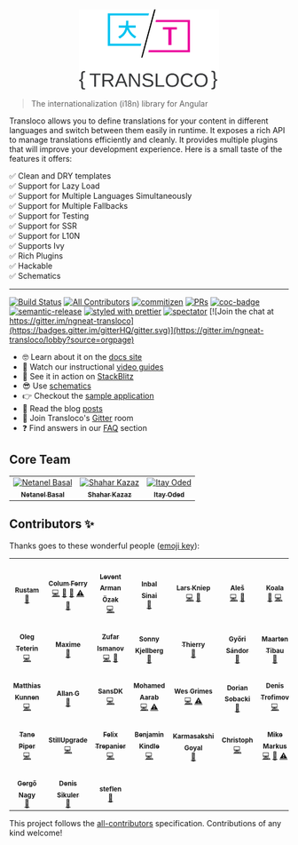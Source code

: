 <br />
<p align="center">
 <img width="50%" height="50%" src="./logo.svg">
</p>

> The internationalization (i18n) library for Angular

Transloco allows you to define translations for your content in different languages and switch between them easily in runtime.
It exposes a rich API to manage translations efficiently and cleanly. It provides multiple plugins that will improve your development experience. Here is a small taste of the features it offers:

✅ Clean and DRY templates <br>
✅ Support for Lazy Load<br>
✅ Support for Multiple Languages Simultaneously<br>
✅ Support for Multiple Fallbacks<br>
✅ Support for Testing<br>
✅ Support for SSR<br>
✅ Support for L10N<br>
✅ Supports Ivy<br>
✅ Rich Plugins<br>
✅ Hackable<br>
✅ Schematics<br>

<hr />

[![Build Status](https://img.shields.io/travis/datorama/akita.svg?style=flat-square)](https://travis-ci.org/ngneat/transloco)
[![All Contributors](https://img.shields.io/badge/all_contributors-23-orange.svg?style=flat-square)](#contributors-)
[![commitizen](https://img.shields.io/badge/commitizen-friendly-brightgreen.svg?style=flat-square)]()
[![PRs](https://img.shields.io/badge/PRs-welcome-brightgreen.svg?style=flat-square)]()
[![coc-badge](https://img.shields.io/badge/codeof-conduct-ff69b4.svg?style=flat-square)]()
[![semantic-release](https://img.shields.io/badge/%20%20%F0%9F%93%A6%F0%9F%9A%80-semantic--release-e5079.svg?style=flat-square)](https://github.com/semantic-release/semantic-release)
[![styled with prettier](https://img.shields.io/badge/styled_with-prettier-ff69b4.svg?style=flat-square)](https://github.com/prettier/prettier)
[![spectator](https://img.shields.io/badge/tested%20with-spectator-2196F3.svg?style=flat-square)]()
[![Join the chat at https://gitter.im/ngneat-transloco](https://badges.gitter.im/gitterHQ/gitter.svg)](https://gitter.im/ngneat-transloco/lobby?source=orgpage)

- 🤓 Learn about it on the [docs site](https://ngneat.github.io/transloco/)
- 🎥 Watch our instructional [video guides](https://www.youtube.com/watch?v=MYkYcafJdGw&list=PLTuTW7EgL6ouXk5BqE4zWdDJkAuC4HTWi)
- 🚀 See it in action on [StackBlitz](https://stackblitz.com/edit/ngneat-transloco)
- 😎 Use [schematics](https://ngneat.github.io/transloco/docs/schematics)
- 👉 Checkout the [sample application](https://transloco.netlify.com/home)
- 📖 Read the blog [posts](https://ngneat.github.io/transloco/docs/blog-posts)
- 🍄 Join Transloco's [Gitter](https://gitter.im/ngneat-transloco/lobby?source=orgpage) room
- ❓ Find answers in our [FAQ](https://ngneat.github.io/transloco/docs/faq) section

## Core Team

<table>
  <tr>
    <td align="center"><a href="https://www.netbasal.com"><img src="https://avatars1.githubusercontent.com/u/6745730?v=4" width="100px;" alt="Netanel Basal"/><br /><sub><b>Netanel Basal</b></sub></a><br /></td>
    <td align="center"><a href="https://github.com/shaharkazaz"><img src="https://avatars2.githubusercontent.com/u/17194830?v=4" width="100px;" alt="Shahar Kazaz"/><br /><sub><b>Shahar Kazaz</b></sub></a><br /></td>
    <td align="center"><a href="https://github.com/itayod"><img src="https://avatars2.githubusercontent.com/u/6719615?v=4" width="100px;" alt="Itay Oded"/><br /><sub><b>Itay Oded</b></sub></a><br /></td>
    </tr>
</table>

## Contributors ✨

Thanks goes to these wonderful people ([emoji key](https://allcontributors.org/docs/en/emoji-key)):

<!-- ALL-CONTRIBUTORS-LIST:START - Do not remove or modify this section -->
<!-- prettier-ignore-start -->
<!-- markdownlint-disable -->
<table>
  <tr>
    <td align="center"><a href="https://twitter.com/irustm"><img src="https://avatars1.githubusercontent.com/u/16316579?v=4" width="100px;" alt=""/><br /><sub><b>Rustam</b></sub></a><br /><a href="https://github.com/ngneat/transloco/commits?author=irustm" title="Documentation">📖</a></td>
    <td align="center"><a href="https://github.com/Coly010"><img src="https://avatars2.githubusercontent.com/u/12140467?v=4" width="100px;" alt=""/><br /><sub><b>Colum Ferry</b></sub></a><br /><a href="https://github.com/ngneat/transloco/commits?author=Coly010" title="Code">💻</a> <a href="https://github.com/ngneat/transloco/commits?author=Coly010" title="Documentation">📖</a> <a href="#ideas-Coly010" title="Ideas, Planning, & Feedback">🤔</a> <a href="https://github.com/ngneat/transloco/commits?author=Coly010" title="Tests">⚠️</a> <a href="#blog-Coly010" title="Blogposts">📝</a></td>
    <td align="center"><a href="https://www.armanozak.com/"><img src="https://avatars3.githubusercontent.com/u/15855540?v=4" width="100px;" alt=""/><br /><sub><b>Levent Arman Özak</b></sub></a><br /><a href="https://github.com/ngneat/transloco/commits?author=armanozak" title="Code">💻</a></td>
    <td align="center"><a href="https://github.com/theblushingcrow"><img src="https://avatars3.githubusercontent.com/u/638818?v=4" width="100px;" alt=""/><br /><sub><b>Inbal Sinai</b></sub></a><br /><a href="https://github.com/ngneat/transloco/commits?author=theblushingcrow" title="Documentation">📖</a></td>
    <td align="center"><a href="http://www.larskniep.nl"><img src="https://avatars1.githubusercontent.com/u/1215195?v=4" width="100px;" alt=""/><br /><sub><b>Lars Kniep</b></sub></a><br /><a href="https://github.com/ngneat/transloco/commits?author=larscom" title="Code">💻</a> <a href="#ideas-larscom" title="Ideas, Planning, & Feedback">🤔</a></td>
    <td align="center"><a href="https://github.com/fxck"><img src="https://avatars1.githubusercontent.com/u/1303561?v=4" width="100px;" alt=""/><br /><sub><b>Aleš</b></sub></a><br /><a href="https://github.com/ngneat/transloco/commits?author=fxck" title="Code">💻</a> <a href="#ideas-fxck" title="Ideas, Planning, & Feedback">🤔</a></td>
    <td align="center"><a href="https://www.codamit.dev"><img src="https://avatars0.githubusercontent.com/u/8522558?v=4" width="100px;" alt=""/><br /><sub><b>Koala</b></sub></a><br /><a href="https://github.com/ngneat/transloco/commits?author=Edouardbozon" title="Documentation">📖</a> <a href="https://github.com/ngneat/transloco/commits?author=Edouardbozon" title="Code">💻</a></td>
  </tr>
  <tr>
    <td align="center"><a href="https://github.com/DerSizeS"><img src="https://avatars3.githubusercontent.com/u/708090?v=4" width="100px;" alt=""/><br /><sub><b>Oleg Teterin</b></sub></a><br /><a href="https://github.com/ngneat/transloco/commits?author=DerSizeS" title="Code">💻</a></td>
    <td align="center"><a href="https://twitter.com/maxime1992"><img src="https://avatars0.githubusercontent.com/u/4950209?v=4" width="100px;" alt=""/><br /><sub><b>Maxime</b></sub></a><br /><a href="https://github.com/ngneat/transloco/commits?author=maxime1992" title="Documentation">📖</a></td>
    <td align="center"><a href="https://github.com/zufarzhan"><img src="https://avatars3.githubusercontent.com/u/22148960?v=4" width="100px;" alt=""/><br /><sub><b>Zufar Ismanov</b></sub></a><br /><a href="https://github.com/ngneat/transloco/commits?author=zufarzhan" title="Code">💻</a> <a href="#ideas-zufarzhan" title="Ideas, Planning, & Feedback">🤔</a></td>
    <td align="center"><a href="https://github.com/sk222sw"><img src="https://avatars0.githubusercontent.com/u/8642363?v=4" width="100px;" alt=""/><br /><sub><b>Sonny Kjellberg</b></sub></a><br /><a href="https://github.com/ngneat/transloco/commits?author=sk222sw" title="Documentation">📖</a></td>
    <td align="center"><a href="https://github.com/ThierryDD"><img src="https://avatars3.githubusercontent.com/u/184425?v=4" width="100px;" alt=""/><br /><sub><b>Thierry</b></sub></a><br /><a href="https://github.com/ngneat/transloco/commits?author=ThierryDD" title="Documentation">📖</a></td>
    <td align="center"><a href="https://alexaegis.github.io/loreplotter/"><img src="https://avatars3.githubusercontent.com/u/16900547?v=4" width="100px;" alt=""/><br /><sub><b>Győri Sándor</b></sub></a><br /><a href="https://github.com/ngneat/transloco/commits?author=AlexAegis" title="Documentation">📖</a></td>
    <td align="center"><a href="https://www.webtrix.be"><img src="https://avatars1.githubusercontent.com/u/4103756?v=4" width="100px;" alt=""/><br /><sub><b>Maarten Tibau</b></sub></a><br /><a href="https://github.com/ngneat/transloco/commits?author=maartentibau" title="Documentation">📖</a></td>
  </tr>
  <tr>
    <td align="center"><a href="https://github.com/MatthiasKunnen"><img src="https://avatars3.githubusercontent.com/u/16807587?v=4" width="100px;" alt=""/><br /><sub><b>Matthias Kunnen</b></sub></a><br /><a href="https://github.com/ngneat/transloco/commits?author=MatthiasKunnen" title="Code">💻</a></td>
    <td align="center"><a href="https://github.com/adgoncal"><img src="https://avatars1.githubusercontent.com/u/10856791?v=4" width="100px;" alt=""/><br /><sub><b>Allan G</b></sub></a><br /><a href="https://github.com/ngneat/transloco/commits?author=adgoncal" title="Documentation">📖</a></td>
    <td align="center"><a href="https://github.com/SansDK"><img src="https://avatars1.githubusercontent.com/u/25609266?v=4" width="100px;" alt=""/><br /><sub><b>SansDK</b></sub></a><br /><a href="https://github.com/ngneat/transloco/commits?author=SansDK" title="Code">💻</a></td>
    <td align="center"><a href="https://github.com/mohamedaarab1994"><img src="https://avatars2.githubusercontent.com/u/36154561?v=4" width="100px;" alt=""/><br /><sub><b>Mohamed Aarab</b></sub></a><br /><a href="https://github.com/ngneat/transloco/commits?author=mohamedaarab1994" title="Code">💻</a> <a href="https://github.com/ngneat/transloco/commits?author=mohamedaarab1994" title="Tests">⚠️</a></td>
    <td align="center"><a href="https://wesleygrimes.com"><img src="https://avatars0.githubusercontent.com/u/324308?v=4" width="100px;" alt=""/><br /><sub><b>Wes Grimes</b></sub></a><br /><a href="https://github.com/ngneat/transloco/commits?author=wesleygrimes" title="Code">💻</a> <a href="https://github.com/ngneat/transloco/commits?author=wesleygrimes" title="Tests">⚠️</a></td>
    <td align="center"><a href="https://github.com/Dorrro"><img src="https://avatars1.githubusercontent.com/u/1622671?v=4" width="100px;" alt=""/><br /><sub><b>Dorian Sobacki</b></sub></a><br /><a href="#plugin-Dorrro" title="Plugin/utility libraries">🔌</a></td>
    <td align="center"><a href="http://denistrofimov.com"><img src="https://avatars3.githubusercontent.com/u/2663876?v=4" width="100px;" alt=""/><br /><sub><b>Denis Trofimov</b></sub></a><br /><a href="https://github.com/ngneat/transloco/commits?author=denistrofimov" title="Code">💻</a></td>
  </tr>
  <tr>
    <td align="center"><a href="https://tane.dev"><img src="https://avatars3.githubusercontent.com/u/376930?v=4" width="100px;" alt=""/><br /><sub><b>Tane Piper</b></sub></a><br /><a href="https://github.com/ngneat/transloco/commits?author=tanepiper" title="Code">💻</a></td>
    <td align="center"><a href="https://github.com/StillUpgrade"><img src="https://avatars0.githubusercontent.com/u/10169092?v=4" width="100px;" alt=""/><br /><sub><b>StillUpgrade</b></sub></a><br /><a href="https://github.com/ngneat/transloco/commits?author=StillUpgrade" title="Code">💻</a></td>
    <td align="center"><a href="https://github.com/coderunner"><img src="https://avatars0.githubusercontent.com/u/408380?v=4" width="100px;" alt=""/><br /><sub><b>Felix Trepanier</b></sub></a><br /><a href="https://github.com/ngneat/transloco/commits?author=coderunner" title="Code">💻</a></td>
    <td align="center"><a href="http://literalpie.com"><img src="https://avatars1.githubusercontent.com/u/20398475?v=4" width="100px;" alt=""/><br /><sub><b>Benjamin Kindle</b></sub></a><br /><a href="https://github.com/ngneat/transloco/commits?author=literalpie" title="Code">💻</a></td>
    <td align="center"><a href="https://github.com/karmasakshi"><img src="https://avatars3.githubusercontent.com/u/4698762?v=4" width="100px;" alt=""/><br /><sub><b>Karmasakshi Goyal</b></sub></a><br /><a href="#tool-karmasakshi" title="Tools">🔧</a></td>
    <td align="center"><a href="https://github.com/Siedlerchr"><img src="https://avatars1.githubusercontent.com/u/320228?v=4" width="100px;" alt=""/><br /><sub><b>Christoph</b></sub></a><br /><a href="https://github.com/ngneat/transloco/commits?author=Siedlerchr" title="Code">💻</a></td>
    <td align="center"><a href="https://github.com/Waterstraal"><img src="https://avatars0.githubusercontent.com/u/2691730?v=4" width="100px;" alt=""/><br /><sub><b>Mike Markus</b></sub></a><br /><a href="https://github.com/ngneat/transloco/commits?author=Waterstraal" title="Code">💻</a> <a href="https://github.com/ngneat/transloco/commits?author=Waterstraal" title="Documentation">📖</a> <a href="https://github.com/ngneat/transloco/commits?author=Waterstraal" title="Tests">⚠️</a></td>
  </tr>
  <tr>
    <td align="center"><a href="https://github.com/minutuslausus"><img src="https://avatars1.githubusercontent.com/u/7690112?v=4" width="100px;" alt=""/><br /><sub><b>Gergő Nagy</b></sub></a><br /><a href="https://github.com/ngneat/transloco/commits?author=minutuslausus" title="Documentation">📖</a></td>
    <td align="center"><a href="https://github.com/gamtiq"><img src="https://avatars3.githubusercontent.com/u/1177323?v=4" width="100px;" alt=""/><br /><sub><b>Denis Sikuler</b></sub></a><br /><a href="https://github.com/ngneat/transloco/commits?author=gamtiq" title="Documentation">📖</a></td>
    <td align="center"><a href="https://github.com/steflen"><img src="https://avatars0.githubusercontent.com/u/18015545?v=4" width="100px;" alt=""/><br /><sub><b>steflen</b></sub></a><br /><a href="https://github.com/ngneat/transloco/commits?author=steflen" title="Documentation">📖</a></td>
  </tr>
</table>

<!-- markdownlint-enable -->
<!-- prettier-ignore-end -->

<!-- ALL-CONTRIBUTORS-LIST:END -->

This project follows the [all-contributors](https://github.com/all-contributors/all-contributors) specification. Contributions of any kind welcome!

